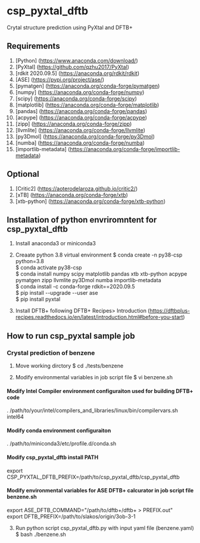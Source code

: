 # csp_pyxtal_dftb
Crytal structure prediction using PyXtal and DFTB+

##  Requirements 
1.  [Python]             (https://www.anaconda.com/download/)
2.  [PyXtal]             (https://github.com/qzhu2017/PyXtal)
3.  [rdkit 2020.09.5]    (https://anaconda.org/rdkit/rdkit)
4.  [ASE]                (https://pypi.org/project/ase/)
5.  [pymatgen]           (https://anaconda.org/conda-forge/pymatgen)
6.  [numpy]              (https://anaconda.org/conda-forge/numpy)
7.  [scipy]              (https://anaconda.org/conda-forge/scipy)
8.  [matplotlib]         (https://anaconda.org/conda-forge/matplotlib)
9.  [pandas]             (https://anaconda.org/conda-forge/pandas)
10. [acpype]             (https://anaconda.org/conda-forge/acpype)
11. [zipp]               (https://anaconda.org/conda-forge/zipp)
12. [llvmlite]           (https://anaconda.org/conda-forge/llvmlite)
13. [py3Dmol]            (https://anaconda.org/conda-forge/py3Dmol)
14. [numba]              (https://anaconda.org/conda-forge/numba)
15. [importlib-metadata] (https://anaconda.org/conda-forge/importlib-metadata)

## Optional
1.  [Critic2]            (https://aoterodelaroza.github.io/critic2/)
2.  [xTB]                (https://anaconda.org/conda-forge/xtb)
3.  [xtb-python]         (https://anaconda.org/conda-forge/xtb-python)


## Installation of python envriromntent for csp_pyxtal_dftb
1. Install anaconda3 or miniconda3

2. Creaate python 3.8 virtual environment
   $ conda create -n py38-csp python=3.8  
   $ conda activate py38-csp  
   $ conda install numpy scipy matplotlib pandas xtb xtb-python acpype pymatgen zipp llvmlite py3Dmol numba importlib-metadata  
   $ conda install -c conda-forge rdkit==2020.09.5  
   $ pip install --upgrade --user ase  
   $ pip install pyxtal  

3. Install DFTB+ following DFTB+ Recipes> Introduction (https://dftbplus-recipes.readthedocs.io/en/latest/introduction.html#before-you-start)

## How to run csp_pyxtal sample job

### Crystal prediction of benzene
1. Move working dirctory
   $ cd ./tests/benzene  

2. Modify environmental variables in job script file
   $ vi benzene.sh  
#### Modify Intel Compiler environment configuraiton used for building DFTB+ code
   . /path/to/your/intel/compilers_and_libraries/linux/bin/compilervars.sh intel64  
#### Modify conda environment configuraiton
   . /path/to/miniconda3/etc/profile.d/conda.sh  
#### Modify csp_pyxtal_dftb install PATH
   export CSP_PYXTAL_DFTB_PREFIX=/path/to/csp_pyxtal_dftb/csp_pyxtal_dftb  
#### Modify environmental variables for ASE DFTB+ calcurator in job script file benzene.sh  
   export ASE_DFTB_COMMAND="/path/to/dftb+/dftb+ > PREFIX.out"  
   export DFTB_PREFIX=/path/to/slakos/origin/3ob-3-1  

3. Run python script csp_pyxtal_dftb.py with input yaml file (benzene.yaml)
   $ bash ./benzene.sh
